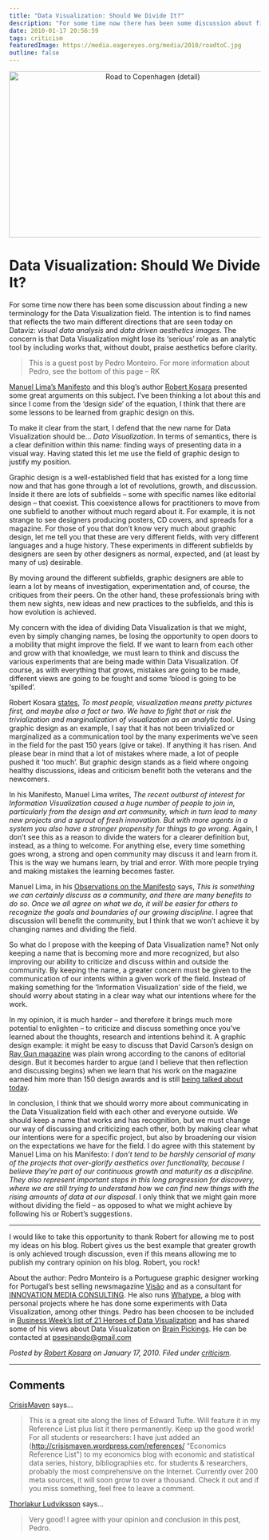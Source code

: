 ```yaml
---
title: "Data Visualization: Should We Divide It?"
description: "For some time now there has been some discussion about finding a new terminology for the Data Visualization field. The intention is to find names that reflects the two main different directions that are seen today on Dataviz: visual data analysis and data driven aesthetics images. The concern is that Data Visualization might lose its ‘serious’ role as an analytic tool by including works that, without doubt, praise aesthetics before clarity."
date: 2010-01-17 20:56:59
tags: criticism
featuredImage: https://media.eagereyes.org/media/2010/roadtoC.jpg
outline: false
---
```


<p align="center"><img src="https://media.eagereyes.org/media/2010/roadtoC.jpg" width="560" height="332" alt="Road to Copenhagen (detail)" /></p>

# Data Visualization: Should We Divide It?

For some time now there has been some discussion about finding a new terminology for the Data Visualization field. The intention is to find names that reflects the two main different directions that are seen today on Dataviz: <em>visual data analysis</em> and <em>data driven aesthetics images</em>. The concern is that Data Visualization might lose its ‘serious’ role as an analytic tool by including works that, without doubt, praise aesthetics before clarity.
	
> This is a guest post by Pedro Monteiro. For more information about Pedro, see the bottom of this page – RK

<a href="http://www.visualcomplexity.com/vc/blog/?p=644">Manuel Lima’s Manifesto</a> and this blog’s author <a href="/criticism/shaking-the-pretty-picture-stigma.html">Robert Kosara</a> presented some great arguments on this subject. I’ve been thinking a lot about this and since I come from the ‘design side’ of the equation, I think that there are some lessons to be learned from graphic design on this.

To make it clear from the start, I defend that the new name for Data Visualization should be… <em>Data Visualization</em>. In terms of semantics, there is a clear definition within this name: finding ways of presenting data in a visual way.  Having stated this let me use the field of graphic design to justify my position.

<p>Graphic design is a well-established field that has existed for a long time now and that has gone through a lot of revolutions, growth, and discussion. Inside it there are lots of subfields – some with specific names like editorial design – that coexist. 
This coexistence allows for practitioners to move from one subfield to another without much regard about it. For example, it is not strange to see designers producing posters, CD covers, and spreads for a magazine. For those of you that don’t know very much about graphic design, let me tell you that these are very different fields, with very different languages and a huge history. These experiments in different subfields by designers are seen by other designers as normal, expected, and (at least by many of us) desirable.</p>

By moving around the different subfields, graphic designers are able to learn a lot by means of investigation, experimentation and, of course, the critiques from their peers. On the other hand, these professionals bring with them new sights, new ideas and new practices to the subfields, and this is how evolution is achieved.

My concern with the idea of dividing Data Visualization is that we might, even by simply changing names, be losing the opportunity to open doors to a mobility that might improve the field. If we want to learn from each other and grow with that knowledge, we must learn to think and discuss the various experiments that are being made within Data Visualization. Of course, as with everything that grows, mistakes are going to be made, different views are going to be fought and some ‘blood is going to be ‘spilled’. 

Robert Kosara <a href="/criticism/shaking-the-pretty-picture-stigma.html">states</a>, <em>To most people, visualization means pretty pictures first, and maybe also a fact or two. We have to fight that or risk the trivialization and marginalization of visualization as an analytic tool</em>. Using graphic design as an example, I say that it has not been trivialized or marginalized as a communication tool by the many experiments we’ve seen in the field for the past 150 years (give or take). If anything it has risen. And please bear in mind that a lot of mistakes where made, a lot of people pushed it ‘too much’. But graphic design stands as a field where ongoing healthy discussions, ideas and criticism benefit both the veterans and the newcomers.

In his Manifesto, Manuel Lima writes, <em>The recent outburst of interest for Information Visualization caused a huge number of people to join in, particularly from the design and art community, which in turn lead to many new projects and a sprout of fresh innovation. But with more agents in a system you also have a stronger propensity for things to go wrong</em>. Again, I don’t see this as a reason to divide the waters for a clearer definition but, instead, as a thing to welcome. For anything else, every time something goes wrong, a strong and open community may discuss it and learn from it. This is the way we humans learn, by trial and error. With more people trying and making mistakes the learning becomes faster. 

Manuel Lima, in his <a href="http://www.visualcomplexity.com/vc/blog/?p=662">Observations on the Manifesto</a> says, <em>This is something we can certainly discuss as a community, and there are many benefits to do so. Once we all agree on what we do, it will be easier for others to recognize the goals and boundaries of our growing discipline</em>. I agree that discussion will benefit the community, but I think that we won’t achieve it by changing names and dividing the field.

So what do I propose with the keeping of Data Visualization name? Not only keeping a name that is becoming more and more recognized, but also improving our ability to criticize and discuss within and outside the community. By keeping the name, a greater concern must be given to the communication of our intents within a given work of the field. Instead of making something for the ‘Information Visualization’ side of the field, we should worry about stating in a clear way what our intentions where for the work.

<p>In my opinion, it is much harder – and therefore it brings much more potential to enlighten – to criticize and discuss something once you’ve learned about the thoughts, research and intentions behind it. 
A graphic design example: it might be easy to discuss that David Carson’s design on <a href="http://en.wikipedia.org/wiki/Ray_Gun_%28magazine%29">Ray Gun magazine</a> was plain wrong according to the canons of editorial design. But it becomes harder to argue (and I believe that then reflection and discussing begins) when we learn that his work on the magazine earned him more than 150 design awards and is still <a href="http://magculture.com/blog/?p=1209">being talked about today</a>.</p>

<p>In conclusion, I think that we should worry more about communicating in the Data Visualization field with each other and everyone outside. We should keep a name that works and has recognition, but we must change our way of discussing and criticizing each other, both by making clear what our intentions were for a specific project, but also by broadening our vision on the expectations we have for the field. 
I do agree with this statement by Manuel Lima on his Manifesto: <em>I don’t tend to be harshly censorial of many of the projects that over-glorify aesthetics over functionality, because I believe they’re part of our continuous growth and maturity as a discipline. They also represent important steps in this long progression for discovery, where we are still trying to understand how we can find new things with the rising amounts of data at our disposal</em>.  I only think that we might gain more without dividing the field – as opposed to what we might achieve by following his or Robert’s suggestions.</p>

<hr>

I would like to take this opportunity to thank Robert for allowing me to post my ideas on his blog. Robert gives us the best example that greater growth is only achieved trough discussion, even if this means allowing me to publish my contrary opinion on his blog. Robert, you rock!

About the author: Pedro Monteiro is a Portuguese graphic designer working for Portugal’s best selling newsmagazine <a href="http://www.visao.pt/">Visão</a> and as a consultant for <a href="http://www.innovation-mediaconsulting.com/">INNOVATION MEDIA CONSULTING</a>. He also runs <a href="http://www.whatype.com/">Whatype</a>, a blog with personal projects where he has done some experiments with Data Visualization, among other things. Pedro has been choosen to be included in <a href="http://images.businessweek.com/ss/09/08/0812_data_visualization_heroes/14.htm">Business Week’s list of 21 Heroes of Data Visualization</a> and has shared some of his views about Data Visualization on <a href="http://www.brainpickings.org/index.php/2009/12/08/pedro-monteiro-interview/">Brain Pickings</a>. He can be contacted at psesinando@gmail.com


_Posted by <a href="/about">Robert Kosara</a> on January 17, 2010. Filed under [criticism](/section/criticism)._


<aside class="comments">

---
## Comments

<a href="http://crisismaven.wordpress.com/" rel="nofollow noopener" target="_blank">CrisisMaven</a> says…
>	This is a great site along the lines of Edward Tufte. Will feature it in my Reference List plus list it there permanently. Keep up the good work! For all students or researchers: I have just added an (http://crisismaven.wordpress.com/references/ "Economics Reference List") to my economics blog with economic and statistical data series, history, bibliographies etc. for students & researchers, probably the most comprehensive on the Internet. Currently over 200 meta sources, it will soon grow to over a thousand. Check it out and if you miss something, feel free to leave a comment.

<a href="http://datamarket.com" rel="nofollow noopener" target="_blank">Thorlakur Ludviksson</a> says…
>	Very good! I agree with your opinion and conclusion in this post, Pedro.

</aside>

